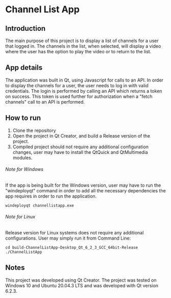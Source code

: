 # Channel List App
## Introduction
The main purpose of this project is to display a list of channels for a user that logged in. The channels in the list, when selected, will display a video where the user has the option to play the video or to return to the list.

## App details

The application was built in Qt, using Javascript for calls to an API.
In order to display the channels for a user, the user needs to log in with valid credentials. The login is performed by calling an API which returns a token on success.
This token is used further for authorization when a "fetch channels" call to an API is performed.

## How to run
1. Clone the repository
2. Open the project in Qt Creator, and build a Release version of the project.
3. Compiled project should not require any additional configuration changes, user may have to install the QtQuick and QtMultimedia modules.

###### Note for Windows
If the app is being built for the Windows version, user may have to run the "windeployqt" command in order to add all the necessary dependencies the app requires in order to run the application.

```
windeployqt channellistapp.exe
```
###### Note for Linux
Release version for Linux systems does not require any additional configurations. User may simply run it from Command Line:
```
cd build-ChannelListApp-Desktop_Qt_6_2_3_GCC_64bit-Release
./ChannelListApp
```
## Notes

This project was developed using Qt Creator. The project was tested on Windows 10 and Ubuntu 20.04.3 LTS and was developed with Qt version 6.2.3.
